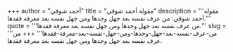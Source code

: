 +++
author = "أحمد شوقي"
title = "مقولة أحمد شوقي"
description = '''مقولة أحمد شوقي: من عرف نفسه بعد جهل وجدها ومن جهل نفسه بعد معرفة فقدها.'''
quote = '''من عرف نفسه بعد جهل وجدها ومن جهل نفسه بعد معرفة فقدها.'''
slug = '''من-عرف-نفسه-بعد-جهل-وجدها-ومن-جهل-نفسه-بعد-معرفة-فقدها'''
+++
من عرف نفسه بعد جهل وجدها ومن جهل نفسه بعد معرفة فقدها.
